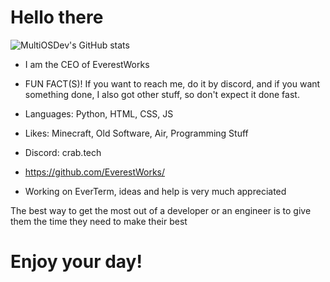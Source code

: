 

# Hello there
![MultiOSDev's GitHub stats](https://github-readme-stats.vercel.app/api?username=multiosdev&show_icons=true&theme=dark)
- I am the CEO of EverestWorks

- FUN FACT(S)! If you want to reach me, do it by discord, and if you want something done, I also got other stuff, so don't expect it done fast. 

- Languages: Python, HTML, CSS, JS

- Likes: Minecraft, Old Software, Air, Programming Stuff

- Discord: crab.tech

- https://github.com/EverestWorks/

- Working on EverTerm, ideas and help is very much appreciated

The best way to get the most out of a developer or an engineer is to give them the time they need to make their best

# Enjoy your day!

